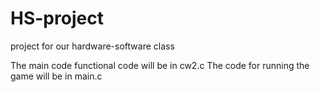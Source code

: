# HS-project

project for our hardware-software class 


The main code functional code will be in cw2.c 
The code for running the game will be in main.c
